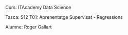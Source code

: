Curs: ITAcademy Data Science

Tasca: S12 T01: Aprenentatge Supervisat - Regressions

Alumne: Roger Gallart
